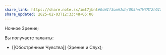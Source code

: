```yaml
---
share_link: https://share.note.sx/imt7jbnt#0oWIf3omWJdh/OK5hnTM7MT2hGI3PJawcEJJq99+2mQ
share_updated: 2025-02-03T12:33:48+05:00
---
```

Ночное Зрение;

Вы получаете таланты:
- [[Обострённые Чувства]] (Зрение и Слух);